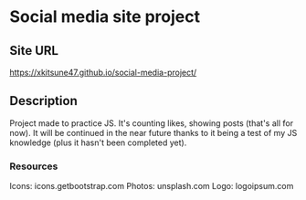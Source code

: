 # Social media site project

## Site URL

https://xkitsune47.github.io/social-media-project/

## Description

Project made to practice JS.
It's counting likes, showing posts (that's all for now).
It will be continued in the near future thanks to it being a test of my JS knowledge (plus it hasn't been completed yet).

### Resources

Icons: icons.getbootstrap.com
Photos: unsplash.com
Logo: logoipsum.com

